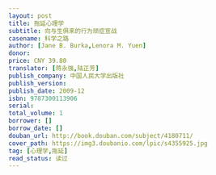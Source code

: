 ```yaml
---
layout: post
title: 拖延心理学
subtitle: 向与生俱来的行为顽症宣战
casename: 科学之路
author: [Jane B. Burka,Lenora M. Yuen]
donor: 
price: CNY 39.80
translator: [蒋永强,陆正芳]
publish_company: 中国人民大学出版社
publish_version: 
publish_date: 2009-12
isbn: 9787300113906
serial: 
total_volume: 1
borrower: []
borrow_date: []
douban_url: http://book.douban.com/subject/4180711/
cover_path: https://img3.doubanio.com/lpic/s4355925.jpg
tag: [心理学,拖延]
read_status: 读过
---
```

